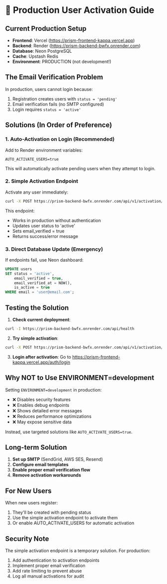 # 🚀 Production User Activation Guide

## Current Production Setup
- **Frontend**: Vercel (https://prism-frontend-kappa.vercel.app)
- **Backend**: Render (https://prism-backend-bwfx.onrender.com)
- **Database**: Neon PostgreSQL
- **Cache**: Upstash Redis
- **Environment**: PRODUCTION (not development!)

## The Email Verification Problem

In production, users cannot login because:
1. Registration creates users with `status = 'pending'`
2. Email verification fails (no SMTP configured)
3. Login requires `status = 'active'`

## Solutions (In Order of Preference)

### 1. Auto-Activation on Login (Recommended)

Add to Render environment variables:
```
AUTO_ACTIVATE_USERS=true
```

This will automatically activate pending users when they attempt to login.

### 2. Simple Activation Endpoint

Activate any user immediately:
```bash
curl -X POST https://prism-backend-bwfx.onrender.com/api/v1/activation/simple/user@email.com
```

This endpoint:
- Works in production without authentication
- Updates user status to 'active'
- Sets email_verified = true
- Returns success/error message

### 3. Direct Database Update (Emergency)

If endpoints fail, use Neon dashboard:
```sql
UPDATE users 
SET status = 'active',
    email_verified = true,
    email_verified_at = NOW(),
    is_active = true
WHERE email = 'user@email.com';
```

## Testing the Solution

1. **Check current deployment**:
```bash
curl -I https://prism-backend-bwfx.onrender.com/api/health
```

2. **Try simple activation**:
```bash
curl -X POST https://prism-backend-bwfx.onrender.com/api/v1/activation/simple/nilukush@gmail.com
```

3. **Login after activation**:
Go to https://prism-frontend-kappa.vercel.app/auth/login

## Why NOT to Use ENVIRONMENT=development

Setting `ENVIRONMENT=development` in production:
- ❌ Disables security features
- ❌ Enables debug endpoints
- ❌ Shows detailed error messages
- ❌ Reduces performance optimizations
- ❌ May expose sensitive data

Instead, use targeted solutions like `AUTO_ACTIVATE_USERS=true`.

## Long-term Solution

1. **Set up SMTP** (SendGrid, AWS SES, Resend)
2. **Configure email templates**
3. **Enable proper email verification flow**
4. **Remove activation workarounds**

## For New Users

When new users register:
1. They'll be created with pending status
2. Use the simple activation endpoint to activate them
3. Or enable AUTO_ACTIVATE_USERS for automatic activation

## Security Note

The simple activation endpoint is a temporary solution. For production:
1. Add authentication to activation endpoints
2. Implement proper email verification
3. Add rate limiting to prevent abuse
4. Log all manual activations for audit